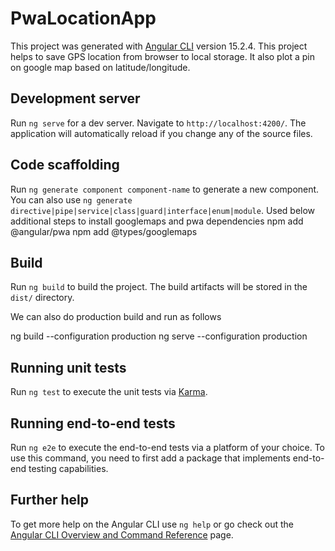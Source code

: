 # PwaLocationApp

This project was generated with [Angular CLI](https://github.com/angular/angular-cli) version 15.2.4.
This project helps to save GPS location from browser to local storage. It also plot a pin on google map based on latitude/longitude.

## Development server

Run `ng serve` for a dev server. Navigate to `http://localhost:4200/`. The application will automatically reload if you change any of the source files.

## Code scaffolding

Run `ng generate component component-name` to generate a new component. You can also use `ng generate directive|pipe|service|class|guard|interface|enum|module`.
Used below additional steps to install googlemaps and pwa dependencies
npm add @angular/pwa
npm add @types/googlemaps
## Build

Run `ng build` to build the project. The build artifacts will be stored in the `dist/` directory.

We can also do production build and run as follows

ng build --configuration production
ng serve --configuration production
## Running unit tests

Run `ng test` to execute the unit tests via [Karma](https://karma-runner.github.io).

## Running end-to-end tests

Run `ng e2e` to execute the end-to-end tests via a platform of your choice. To use this command, you need to first add a package that implements end-to-end testing capabilities.

## Further help

To get more help on the Angular CLI use `ng help` or go check out the [Angular CLI Overview and Command Reference](https://angular.io/cli) page.
